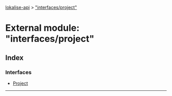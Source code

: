 [lokalise-api](../README.md) > ["interfaces/project"](../modules/_interfaces_project_.md)

# External module: "interfaces/project"

## Index

### Interfaces

* [Project](../interfaces/_interfaces_project_.project.md)

---

